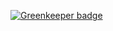 
[![Greenkeeper badge](https://badges.greenkeeper.io/CheshireSwift/LogisticoWeb.svg)](https://greenkeeper.io/)

